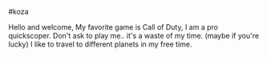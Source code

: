 #koza

Hello and welcome,
My favorite game is Call of Duty, I am a pro quickscoper. Don't ask to play me.. it's a waste of my time. (maybe if you're lucky)
I like to travel to different planets in my free time.
